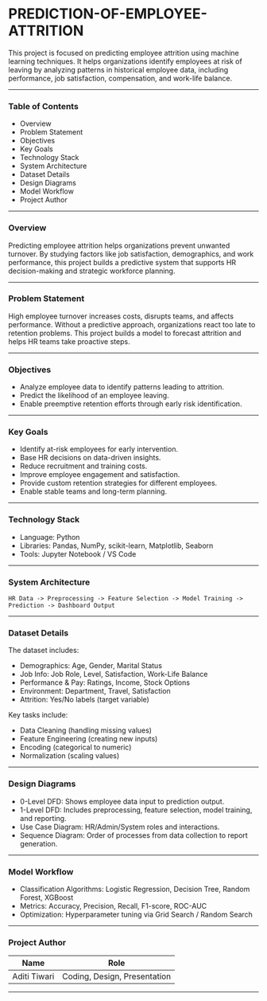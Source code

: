 # PREDICTION-OF-EMPLOYEE-ATTRITION

This project is focused on predicting employee attrition using machine learning techniques. It helps organizations identify employees at risk of leaving by analyzing patterns in historical employee data, including performance, job satisfaction, compensation, and work-life balance.

---

### Table of Contents

* Overview
* Problem Statement
* Objectives
* Key Goals
* Technology Stack
* System Architecture
* Dataset Details
* Design Diagrams
* Model Workflow
* Project Author

---

### Overview

Predicting employee attrition helps organizations prevent unwanted turnover. By studying factors like job satisfaction, demographics, and work performance, this project builds a predictive system that supports HR decision-making and strategic workforce planning.

---

### Problem Statement

High employee turnover increases costs, disrupts teams, and affects performance. Without a predictive approach, organizations react too late to retention problems. This project builds a model to forecast attrition and helps HR teams take proactive steps.

---

### Objectives

* Analyze employee data to identify patterns leading to attrition.
* Predict the likelihood of an employee leaving.
* Enable preemptive retention efforts through early risk identification.

---

### Key Goals

* Identify at-risk employees for early intervention.
* Base HR decisions on data-driven insights.
* Reduce recruitment and training costs.
* Improve employee engagement and satisfaction.
* Provide custom retention strategies for different employees.
* Enable stable teams and long-term planning.

---

### Technology Stack

* Language: Python
* Libraries: Pandas, NumPy, scikit-learn, Matplotlib, Seaborn
* Tools: Jupyter Notebook / VS Code

---

### System Architecture

```
HR Data -> Preprocessing -> Feature Selection -> Model Training -> Prediction -> Dashboard Output
```

---

### Dataset Details

The dataset includes:

* Demographics: Age, Gender, Marital Status
* Job Info: Job Role, Level, Satisfaction, Work-Life Balance
* Performance & Pay: Ratings, Income, Stock Options
* Environment: Department, Travel, Satisfaction
* Attrition: Yes/No labels (target variable)

Key tasks include:

* Data Cleaning (handling missing values)
* Feature Engineering (creating new inputs)
* Encoding (categorical to numeric)
* Normalization (scaling values)

---

### Design Diagrams

* 0-Level DFD: Shows employee data input to prediction output.
* 1-Level DFD: Includes preprocessing, feature selection, model training, and reporting.
* Use Case Diagram: HR/Admin/System roles and interactions.
* Sequence Diagram: Order of processes from data collection to report generation.

---

### Model Workflow

* Classification Algorithms: Logistic Regression, Decision Tree, Random Forest, XGBoost
* Metrics: Accuracy, Precision, Recall, F1-score, ROC-AUC
* Optimization: Hyperparameter tuning via Grid Search / Random Search

---

### Project Author

| Name         | Role                         |
| ------------ | ---------------------------- |
| Aditi Tiwari | Coding, Design, Presentation |

---
